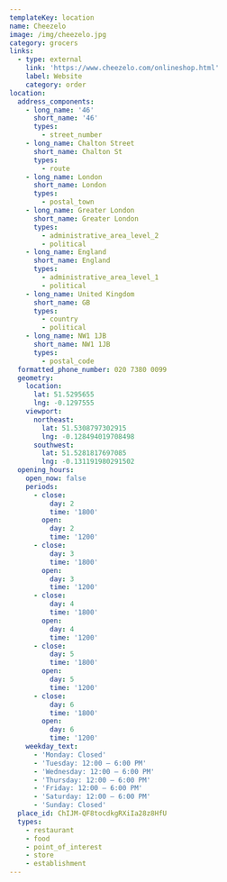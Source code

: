 ```yaml
---
templateKey: location
name: Cheezelo
image: /img/cheezelo.jpg
category: grocers
links:
  - type: external
    link: 'https://www.cheezelo.com/onlineshop.html'
    label: Website
    category: order
location:
  address_components:
    - long_name: '46'
      short_name: '46'
      types:
        - street_number
    - long_name: Chalton Street
      short_name: Chalton St
      types:
        - route
    - long_name: London
      short_name: London
      types:
        - postal_town
    - long_name: Greater London
      short_name: Greater London
      types:
        - administrative_area_level_2
        - political
    - long_name: England
      short_name: England
      types:
        - administrative_area_level_1
        - political
    - long_name: United Kingdom
      short_name: GB
      types:
        - country
        - political
    - long_name: NW1 1JB
      short_name: NW1 1JB
      types:
        - postal_code
  formatted_phone_number: 020 7380 0099
  geometry:
    location:
      lat: 51.5295655
      lng: -0.1297555
    viewport:
      northeast:
        lat: 51.5308797302915
        lng: -0.128494019708498
      southwest:
        lat: 51.5281817697085
        lng: -0.131191980291502
  opening_hours:
    open_now: false
    periods:
      - close:
          day: 2
          time: '1800'
        open:
          day: 2
          time: '1200'
      - close:
          day: 3
          time: '1800'
        open:
          day: 3
          time: '1200'
      - close:
          day: 4
          time: '1800'
        open:
          day: 4
          time: '1200'
      - close:
          day: 5
          time: '1800'
        open:
          day: 5
          time: '1200'
      - close:
          day: 6
          time: '1800'
        open:
          day: 6
          time: '1200'
    weekday_text:
      - 'Monday: Closed'
      - 'Tuesday: 12:00 – 6:00 PM'
      - 'Wednesday: 12:00 – 6:00 PM'
      - 'Thursday: 12:00 – 6:00 PM'
      - 'Friday: 12:00 – 6:00 PM'
      - 'Saturday: 12:00 – 6:00 PM'
      - 'Sunday: Closed'
  place_id: ChIJM-QF8tocdkgRXiIa28z8HfU
  types:
    - restaurant
    - food
    - point_of_interest
    - store
    - establishment
---
```

